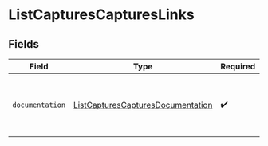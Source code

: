 # ListCapturesCapturesLinks


## Fields

| Field                                                                                         | Type                                                                                          | Required                                                                                      | Description                                                                                   |
| --------------------------------------------------------------------------------------------- | --------------------------------------------------------------------------------------------- | --------------------------------------------------------------------------------------------- | --------------------------------------------------------------------------------------------- |
| `documentation`                                                                               | [ListCapturesCapturesDocumentation](../../models/errors/ListCapturesCapturesDocumentation.md) | :heavy_check_mark:                                                                            | The URL to the generic Mollie API error handling guide.                                       |